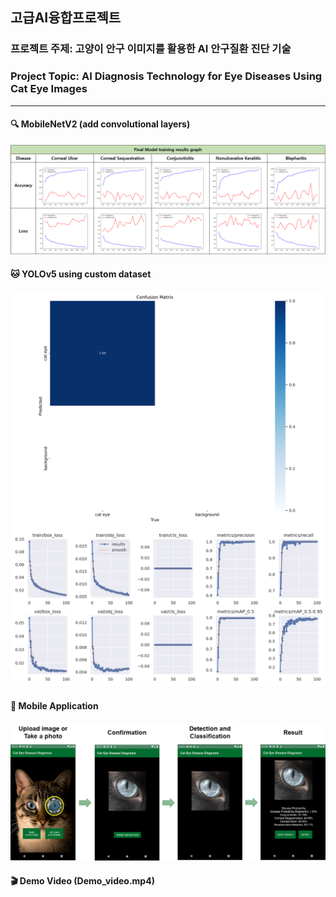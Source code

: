 ## 고급AI융합프로젝트

### 프로젝트 주제: 고양이 안구 이미지를 활용한 AI 안구질환 진단 기술
### Project Topic: AI Diagnosis Technology for Eye Diseases Using Cat Eye Images

----
#### 🔍 MobileNetV2 (add convolutional layers)
![mobilenetv2 results](https://github.com/Youngji-Ko/Advanced-AI-Convergence-Project/blob/main/image/mobilenetv2/final_results.png)
#### 🐱 YOLOv5 using custom dataset
![yolov5 confusion matrix](https://github.com/Youngji-Ko/Advanced-AI-Convergence-Project/blob/main/image/yolov5/confusion_matrix.png)
![yolov5 results](https://github.com/Youngji-Ko/Advanced-AI-Convergence-Project/blob/main/image/yolov5/results.png)
#### 📱 Mobile Application
![mobile application](https://github.com/Youngji-Ko/Advanced-AI-Convergence-Project/blob/main/image/mobile_application/application_process.png)
#### 🎬 Demo Video (Demo_video.mp4)

